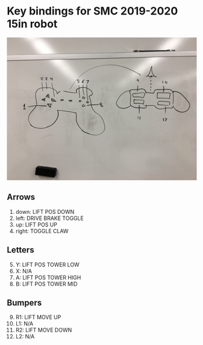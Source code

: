 # Key bindings for SMC 2019-2020 15in robot
![Controller](https://raw.githubusercontent.com/smcrobotics/competition_bot_15_inch/master/docs/controller.JPG)
## Arrows
1. down: LIFT POS DOWN
2. left: DRIVE BRAKE TOGGLE
3. up: LIFT POS UP
4. right: TOGGLE CLAW

## Letters
5. Y: LIFT POS TOWER LOW
6. X: N/A
7. A: LIFT POS TOWER HIGH
8. B: LIFT POS TOWER MID

## Bumpers
9. R1: LIFT MOVE UP
10. L1: N/A
11. R2: LIFT MOVE DOWN
12. L2: N/A
